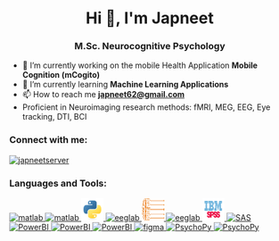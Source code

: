 <h1 align="center">Hi 👋, I'm Japneet</h1>
<h3 align="center">M.Sc. Neurocognitive Psychology</h3>

- 🔭 I’m currently working on the mobile Health Application **Mobile Cognition (mCogito)**
- 🌱 I’m currently learning **Machine Learning Applications**
- 📫 How to reach me **japneet62@gmail.com**
- Proficient in Neuroimaging research methods: fMRI, MEG, EEG, Eye tracking, DTI, BCI
<h3 align="left">Connect with me:</h3>
<p align="left">
<a href="https://de.linkedin.com/in/japneetbhatia" target="blank"><img align="center" src="https://raw.githubusercontent.com/rahuldkjain/github-profile-readme-generator/master/src/images/icons/Social/linked-in-alt.svg" alt="japneetserver" height="30" width="40" /></a>
</p>

<!--
**Japneet62/Japneet62** is a ✨ _special_ ✨ repository because its `README.md` (this file) appears on your GitHub profile.

Here are some ideas to get you started:

- 🌱 I’m currently learning ...
- 👯 I’m looking to collaborate on ...
- 🤔 I’m looking for help with ...
- 💬 Ask me about ...

- 😄 Pronouns: she/her
- ⚡ Fun fact: ...
-->

<h3 align="left">Languages and Tools:</h3>
<p align="left"> 

  <a href="https://de.mathworks.com/products/matlab.html" target="_blank" rel="noreferrer"> 
    <img src="https://upload.wikimedia.org/wikipedia/commons/2/21/Matlab_Logo.png" alt="matlab" width="40" height="40"/> 
  </a>
  
  <a href="https://www.r-project.org/" target="_blank" rel="noreferrer"> 
    <img src="https://www.r-project.org/logo/Rlogo.png" alt="matlab" width="40" height="40"/> 
  </a>

  <a href="https://www.python.org" target="_blank" rel="noreferrer"> 
    <img src="https://raw.githubusercontent.com/devicons/devicon/master/icons/python/python-original.svg" alt="python" width="40" height="40"/> 
  </a> 

  <a href="https://www.fieldtriptoolbox.org/getting_started/" target="_blank" rel="noreferrer"> 
    <img src="https://www.fieldtriptoolbox.org/assets/img/fieldtriplogo-high.png" alt="eeglab" width="60" height="40"/> 
  </a> 

  <a href="https://www.fil.ion.ucl.ac.uk/spm/docs/" target="_blank" rel="noreferrer"> 
    <img src="https://github.com/Japneet62/Japneet62/blob/main/download.png" alt="eeglab" width="40" height="40"/> 
  </a> 

  <a href="https://sccn.ucsd.edu/eeglab/index.php" target="_blank" rel="noreferrer"> 
    <img src="https://sccn.ucsd.edu/images/sccn.svg" alt="eeglab" width="40" height="40"/> 
  </a> 

  <a href="https://www.ibm.com/products/spss-statistics" target="_blank" rel="noreferrer"> 
    <img src="https://github.com/Japneet62/Japneet62/blob/main/kisspng-spss-modeler-ibm-computer-software-statistics-boards-5b05cf780a2237.4076705215271074480415.png" alt="spss" width="40" height="40"/> 
  </a> 

 <a href="https://www.sas.com/sas/training/academic/student-skill-builder-emea.html?utm_source=google&utm_medium=cpc&utm_campaign=non-non-emea&gad=1&gclid=CjwKCAiA3aeqBhBzEiwAxFiOBi2I4u_yl6pyX7RnYtfBzZUI32xENAb4IYnirRMdUAhRFrtHclZPVBoCZ3AQAvD_BwE" target="_blank" rel="noreferrer"> 
    <img src="https://upload.wikimedia.org/wikipedia/commons/thumb/1/10/SAS_logo_horiz.svg/2880px-SAS_logo_horiz.svg.png" alt="SAS" width="60" height="40"/> 
  </a> 

  <a href="https://powerbi.microsoft.com/en-us/" target="_blank" rel="noreferrer"> 
    <img src="https://upload.wikimedia.org/wikipedia/commons/c/c9/Power_bi_logo_black.svg" alt="PowerBI" width="40" height="40"/> 
  </a> 

  <a href="https://fsl.fmrib.ox.ac.uk/fsl/fslwiki" target="_blank" rel="noreferrer"> 
    <img src="https://fsl.fmrib.ox.ac.uk/fsl/wiki_static/fsl/img/fsl-logo-x2.png" alt="PowerBI" width="40" height="40"/> 
  </a> 

  <a href="https://dev.java/learn/language-basics/" target="_blank" rel="noreferrer"> 
    <img src="https://upload.wikimedia.org/wikipedia/de/e/e1/Java-Logo.svg" alt="PowerBI" width="40" height="40"/> 
  </a> 

  <a href="https://www.figma.com/" target="_blank" rel="noreferrer"> 
    <img src="https://www.vectorlogo.zone/logos/figma/figma-icon.svg" alt="figma" width="40" height="40"/> 
  </a>

  <a href="https://www.psychopy.org/" rel="noreferrer"> 
    <img src="https://psychopy.org/_static/psychopyLogoType_h240.png" alt="PsychoPy" width="60" height="40"/> 
  </a>

  <a href="https://www.neurobs.com/menu_presentation/menu_features/features_overview" rel="noreferrer"> 
    <img src="https://psychopy.org/_static/psychopyLogoType_h240.png" alt="PsychoPy" width="60" height="40"/> 
  </a>

  
  
  
  </a>
</p>



